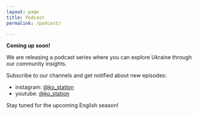 ```yaml
---
layout: page
title: Podcast
permalink: /podcast/

---
```


**Coming up soon!**

We are releasing a podcast series where you can explore Ukraine through our community insights. 

Subscribe to our channels and get notified about new episodes:
- instagram: [@ko_station](https://www.instagram.com/ko_station/)
- youtube: [@ko_station](https://www.youtube.com/@ko_station)

Stay tuned for the upcoming English season!